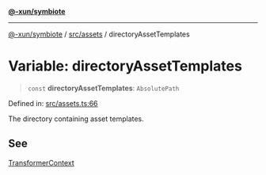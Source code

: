 [**@-xun/symbiote**](../../../README.md)

***

[@-xun/symbiote](../../../README.md) / [src/assets](../README.md) / directoryAssetTemplates

# Variable: directoryAssetTemplates

> `const` **directoryAssetTemplates**: `AbsolutePath`

Defined in: [src/assets.ts:66](https://github.com/Xunnamius/symbiote/blob/3044ba2654d63523648bf35278fa1c752d878990/src/assets.ts#L66)

The directory containing asset templates.

## See

[TransformerContext](../type-aliases/TransformerContext.md)
